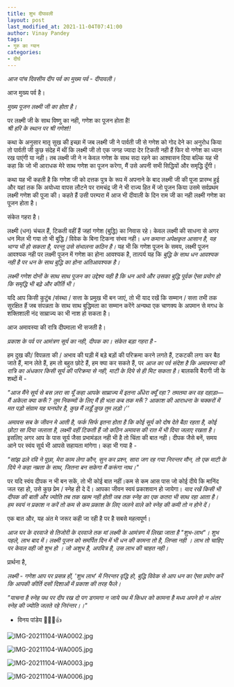 ```yaml
---
title: शुभ दीपावली
layout: post
last_modified_at: 2021-11-04T07:41:00
author: Vinay Pandey
tags:
- गुरु का ग्यान
categories:
- दीर्घ
---
```

*आज पांच दिवसीय दीप पर्व का मुख्य पर्व - दीपावली।*

आज मुख्य पर्व है। 

*मुख्य पूजन लक्ष्मी जी का होता है।*

पर लक्ष्मी जी के साथ विष्णु का नही, गणेश का पूजन होता है!  
*श्री हरि के स्थान पर श्री गणेश!!*

कथा के अनुसार मातृ सुख की इच्छा में जब लक्ष्मी जी ने पार्वती जी से गणेश को गोद देने का अनुरोध किया तो पार्वती जी कुछ संदेह में थीं कि लक्ष्मी जी तो एक जगह ज्यादा देर टिकती नही हैं फिर वो गणेश का ध्यान रख पाएंगी या नही। तब लक्ष्मी जी ने न केवल गणेश के साथ सदा रहने का आश्वासन दिया बल्कि यह भी कहा कि जो भी आराधक मेरे साथ गणेश का पूजन करेगा, मैं उसे अपनी सभी सिद्धियों और समृद्धि दूँगी। 

कथा यह भी कहती है कि गणेश जी को दत्तक पुत्र के रूप में अपनाने के बाद लक्ष्मी जी की पूजा प्रारम्भ हुई और यहां तक कि अयोध्या वापस लौटने पर रामचंद्र जी ने भी राज्य हित में जो पूजन किया उसमे सर्वप्रथम लक्ष्मी गणेश की पूजा की। कहते हैं उसी परम्परा में आज भी दीवाली के दिन राम जी का नही लक्ष्मी गणेश का पूजन होता है। 

संकेत गहरा है। 

लक्ष्मी (धन) चंचल हैं, टिकती वहीं हैं जहां गणेश (बुद्धि) का निवास रहे। केवल लक्ष्मी की साधना से अगर धन मिल भी गया तो भी बुद्धि / विवेक के बिना टिकना संभव नही। *धन कमाना अपेक्षकृत आसान है, यह भाग्य भी हो सकता है, परन्तु उसे संभालना कठिन है।*  यह भी कि गणेश पूजन के समय, लक्ष्मी पूजन आवश्यक नही पर लक्ष्मी पूजन में गणेश का होना आवश्यक है, तात्पर्य यह कि *बुद्धि के साथ धन आवश्यक नही है पर धन के साथ बुद्धि का होना अतिआवश्यक है।* 

*लक्ष्मी गणेश दोनों के साथ साथ पूजन का उद्देश्य यही है कि धन आये और उसका बुद्धि पूर्वक ऐसा प्रयोग हो कि समृद्धि भी बढ़े और कीर्ति भी।*

यदि आप किसी कुटुंब /संस्था / सत्ता के प्रमुख भी बन जाएं, तो भी याद रखें कि सम्मान / सत्ता तभी तक सुरक्षित हैं जब संपन्नता के साथ साथ बुद्धिमता का सम्मान करेंगे अन्यथा एक चाणक्य के अपमान से मगध के शक्तिशाली  नंद साम्राज्य का भी नाश हो सकता है। 

आज अमावस्या की रात्रि दीपमाला भी सजती है। 

*प्रकाश के पर्व पर आमंत्रण सूर्य का नही, दीपक का। संकेत बड़ा गहरा है* - 

हम दुख की/ विपन्नता की / अभाव की घड़ी में बड़े बड़ों की परिक्रमा करने लगते हैं, टकटकी लगा कर बैठ जाते हैं, मान लेते हैं, हम तो बहुत छोटे हैं, हम क्या कर सकते हैं, पर *आज का पर्व संदेश है कि अमावस्या की रात्रि का अंधकार किसी सूर्य की परिक्रमा से नही, माटी के दिये से ही मिट सकता है।* बालकवि बैरागी जी के शब्दों में -

_"आज मैंने सूर्य से बस ज़रा सा यूँ कहा_
_आपके साम्राज्य में इतना अँधेरा क्यूँ रहा ?_
_तमतमा कर वह दहाड़ा— मैं अकेला क्या करूँ ?_
_तुम निकम्मों के लिए मैं ही भला कब तक मरूँ ?_
_आकाश की आराधना के चक्करों में मत पड़ो_
_संग्राम यह घनघोर है, कुछ मैं लड़ूँ कुछ तुम लड़ो।’’_

*अमावस सब के जीवन मे आती है, फर्क सिर्फ इतना होता है कि कोई सूर्य को दोष देते बैठा रहता है, कोई छोटा सा दिया जलाता है, लक्ष्मी वहीं टिकती हैं जो कठिन अमावस की रात में भी दिया जलाए रखता है।* इसलिए अगर आप के पास सूर्य जैसा प्रभामंडल नही भी है तो चिंता की बात नही। दीपक जैसे बनें, समय आने पर स्वंय सूर्य भी आपसे सहायता मांगेगा। कहा भी गया है - 

_"सांझ ढले रवि ने पूछा,_
_मेरा काम लेगा कौन,_
_सुन कर प्रश्न,_
_सारा जग रह गया निरन्तर मौन,_
_तो एक माटी के दिये ने कहा_
_नम्रता के साथ,_ 
_जितना बन सकेगा मैं करूंगा नाथ।"_

पर यदि स्वंय दीपक न भी बन सकें, तो भी कोई बात नहीं।कम से कम आस पास जो कोई दीये कि मानिंद जल रहा हो, उसे कुछ प्रेम / स्नेह ही दे दें। आपका जीवन स्वयं प्रकाशवान हो जायेगा। *याद रखें किसी भी दीपक की बाती और ज्योति तब तक खत्म नही होती जब तक स्नेह का एक कतरा भी साथ रहा आता है। हम स्वयं न प्रकाश न करें तो कम से कम प्रकाश के लिए जलने वाले को स्नेह की कमी तो न होने दें।*

एक बात और, यह अंत मे जरूर कही जा रही है पर है सबसे महत्वपूर्ण। 

*आज घर के दरवाजे से तिजोरी के दरवाजे तक मां लक्ष्मी के आमंत्रण में लिखा जाता है "शुभ-लाभ"। शुभ पहले, लाभ बाद में। लक्ष्मी पूजन को समर्पित दिन में भी धन की कामना तो है, लिप्सा नही । लाभ तो चाहिए पर केवल वही जो शुभ हो । जो अशुभ है, अपवित्र है, उस लाभ की चाहत नही।*

प्रार्थना है, 

*लक्ष्मी - गणेश आप पर प्रसन्न हों,* 
*'शुभ लाभ' में निरन्तर वृद्धि हो,*
*बुद्धि विवेक से आप धन का ऐसा प्रयोग करें कि आपकी कीर्ति दसों दिशाओं में प्रकाश की तरह फैले।*

_"याचना है स्नेह पथ पर दीप रख दो_
_पग डगमगा न जाये पथ में किधर को_
_कामना है मध्य अपने हो न अंतर_
_स्नेह की ज्योति जलते रहे निरंन्तर।।"_


- विनय पांडेय
🙏🌷🌷👍


![IMG-20211104-WA0002.jpg](/images/IMG-20211104-WA0002.jpg)

![IMG-20211104-WA0005.jpg](/images/IMG-20211104-WA0005.jpg)

![IMG-20211104-WA0003.jpg](/images/IMG-20211104-WA0003.jpg)

![IMG-20211104-WA0006.jpg](/images/IMG-20211104-WA0006.jpg)

